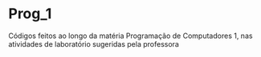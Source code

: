 # Prog_1
Códigos feitos ao longo da matéria Programação de Computadores 1, nas atividades de laboratório sugeridas pela professora
